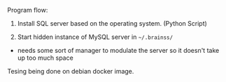 Program flow:

1. Install SQL server based on the operating system. (Python Script)

2. Start hidden instance of MySQL server in `~/.brainss/`
 
 - needs some sort of manager to modulate the server so it doesn't
   take up too much space


Tesing being done on debian docker image.


